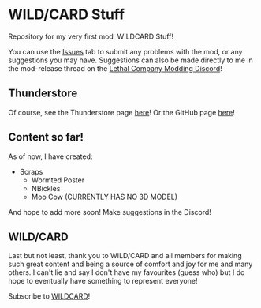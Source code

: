 # WILD/CARD Stuff

Repository for my very first mod, WILDCARD Stuff!

You can use the [Issues](https://github.com/TheDebbyCase/LCWildCardMod/issues) tab to submit any problems with the mod, or any suggestions you may have.
Suggestions can also be made directly to me in the mod-release thread on the [Lethal Company Modding Discord](https://discord.com/channels/1168655651455639582/1328209352628375652)!

## Thunderstore

Of course, see the Thunderstore page [here](https://thunderstore.io/c/lethal-company/p/deB/WILDCARD_Stuff)!
Or the GitHub page [here](https://github.com/TheDebbyCase/LCWildCardMod)!

## Content so far!

As of now, I have created:

- Scraps
	- Wormted Poster
	- NBickles
	- Moo Cow (CURRENTLY HAS NO 3D MODEL)
	
And hope to add more soon! Make suggestions in the Discord!

## WILD/CARD

Last but not least, thank you to WILD/CARD and all members for making such great content and being a source of comfort and joy for me and many others. I can't lie and say I don't have my favourites (guess who) but I do hope to eventually have something to represent everyone!

Subscribe to [WILDCARD](https://www.youtube.com/@WILDCARDorg)!